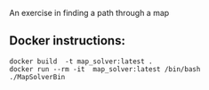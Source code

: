 An exercise in finding a path through a map

## Docker instructions:
```
docker build  -t map_solver:latest .
docker run --rm -it  map_solver:latest /bin/bash
./MapSolverBin
```
